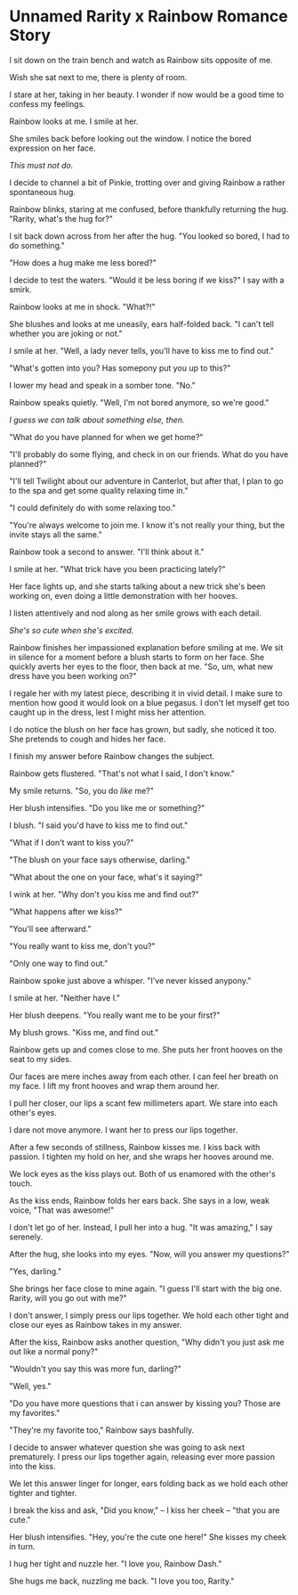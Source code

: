 # Unnamed Rarity x Rainbow Romance Story

I sit down on the train bench and watch as Rainbow sits opposite of me.

Wish she sat next to me, there is plenty of room.

I stare at her, taking in her beauty. I wonder if now would be a good time to confess my feelings.

Rainbow looks at me. I smile at her.

She smiles back before looking out the window. I notice the bored expression on her face.

*This must not do.*

I decide to channel a bit of Pinkie, trotting over and giving Rainbow a rather spontaneous hug.

Rainbow blinks, staring at me confused, before thankfully returning the hug. "Rarity, what's the hug for?"

I sit back down across from her after the hug. "You looked so bored, I had to do something."

"How does a hug make me less bored?"

I decide to test the waters. "Would it be less boring if we kiss?" I say with a smirk.

Rainbow looks at me in shock. "What?!"

She blushes and looks at me uneasily, ears half-folded back. "I can't tell whether you are joking or not."

I smile at her. "Well, a lady never tells, you'll have to kiss me to find out."

"What's gotten into you? Has somepony put you up to this?"

I lower my head and speak in a somber tone. "No."

Rainbow speaks quietly. "Well, I'm not bored anymore, so we're good."

*I guess we can talk about something else, then.*

"What do you have planned for when we get home?"

"I'll probably do some flying, and check in on our friends. What do you have planned?"

"I'll tell Twilight about our adventure in Canterlot, but after that, I plan to go to the spa and get some quality relaxing time in."

"I could definitely do with some relaxing too."

"You're always welcome to join me. I know it's not really your thing, but the invite stays all the same."

Rainbow took a second to answer. "I'll think about it."

I smile at her. "What trick have you been practicing lately?"

Her face lights up, and she starts talking about a new trick she's been working on, even doing a little demonstration with her hooves.

I listen attentively and nod along as her smile grows with each detail.

*She's so cute when she's excited.*

Rainbow finishes her impassioned explanation before smiling at me. We sit in silence for a moment before a blush starts to form on her face. She quickly averts her eyes to the floor, then back at me. "So, um, what new dress have you been working on?"

I regale her with my latest piece, describing it in vivid detail. I make sure to mention how good it would look on a blue pegasus. I don't let myself get too caught up in the dress, lest I might miss her attention.

I do notice the blush on her face has grown, but sadly, she noticed it too. She pretends to cough and hides her face.

I finish my answer before Rainbow changes the subject.



Rainbow gets flustered. "That's not what I said, I don't know."

My smile returns. "So, you do *like* me?"

Her blush intensifies. "Do you like me or something?"

I blush. "I said you'd have to kiss me to find out."

"What if I don't want to kiss you?"

"The blush on your face says otherwise, darling."

"What about the one on your face, what's it saying?"

I wink at her. "Why don't you kiss me and find out?"

"What happens after we kiss?"

"You'll see afterward."

"You really want to kiss me, don't you?"

"Only one way to find out."

Rainbow spoke just above a whisper. "I've never kissed anypony."

I smile at her. "Neither have I."

Her blush deepens. "You really want me to be your first?"

My blush grows. "Kiss me, and find out."

Rainbow gets up and comes close to me. She puts her front hooves on the seat to my sides.

Our faces are mere inches away from each other. I can feel her breath on my face. I lift my front hooves and wrap them around her.

I pull her closer, our lips a scant few millimeters apart. We stare into each other's eyes.

I dare not move anymore. I want her to press our lips together.

After a few seconds of stillness, Rainbow kisses me. I kiss back with passion. I tighten my hold on her, and she wraps her hooves around me.

We lock eyes as the kiss plays out. Both of us enamored with the other's touch.

As the kiss ends, Rainbow folds her ears back. She says in a low, weak voice, "That was awesome!"

I don't let go of her. Instead, I pull her into a hug. "It was amazing," I say serenely.

After the hug, she looks into my eyes. "Now, will you answer my questions?"

"Yes, darling."

She brings her face close to mine again. "I guess I'll start with the big one. Rarity, will you go out with me?"

I don't answer, I simply press our lips together. We hold each other tight and close our eyes as Rainbow takes in my answer.

After the kiss, Rainbow asks another question, "Why didn't you just ask me out like a normal pony?"

"Wouldn't you say this was more fun, darling?"

"Well, yes."

"Do you have more questions that i can answer by kissing you? Those are my favorites."

"They're my favorite too," Rainbow says bashfully.

I decide to answer whatever question she was going to ask next prematurely. I press our lips together again, releasing ever more passion into the kiss.

We let this answer linger for longer, ears folding back as we hold each other tighter and tighter.

I break the kiss and ask, "Did you know," – I kiss her cheek – "that you are cute."

Her blush intensifies. "Hey, you're the cute one here!" She kisses my cheek in turn.

I hug her tight and nuzzle her. "I love you, Rainbow Dash."

She hugs me back, nuzzling me back. "I love you too, Rarity."

